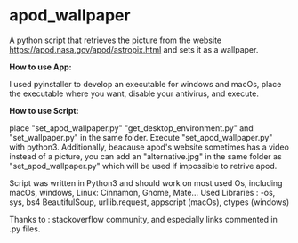 # apod_wallpaper
A python script that retrieves the picture from the website https://apod.nasa.gov/apod/astropix.html and sets it as a wallpaper.
 
__How to use App:__

I used pyinstaller to develop an executable for windows and macOs, place the executable where you want, disable your antivirus, and execute. 
 



__How to use Script:__

place "set_apod_wallpaper.py" "get_desktop_environment.py" and "set_wallpaper.py" in the same folder. Execute "set_apod_wallpaper.py" with python3.
Additionally, beacause apod's website sometimes has a video instead of a picture, you can add an "alternative.jpg" in the same folder as "set_apod_wallpaper.py" which will be used if impossible to retrive apod.
 
Script was written in Python3 and should work on most used Os, including macOs, windows, Linux: Cinnamon, Gnome, Mate...
 Used Libraries :
 -os, sys, bs4 BeautifulSoup, urllib.request, appscript (macOs), ctypes (windows)
 
 
 Thanks to :
 stackoverflow community, and especially links commented in .py files.
